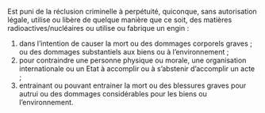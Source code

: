 Est puni de la réclusion criminelle à perpétuité, quiconque, sans autorisation légale, utilise ou libère de quelque manière que ce soit, des matières radioactives/nucléaires ou utilise ou fabrique un engin :
1. dans l’intention de causer la mort ou des dommages corporels graves ; ou des dommages substantiels aux biens ou à l’environnement ;
2. pour contraindre une personne physique ou morale, une organisation internationale ou un Etat à accomplir ou à s’abstenir d’accomplir un acte ;
3. entrainant ou pouvant entrainer la mort ou des blessures graves pour autrui ou des dommages considérables pour les biens ou l’environnement.